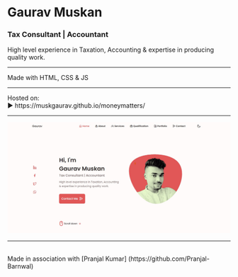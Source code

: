# Gaurav Muskan
### Tax Consultant | Accountant
High level experience in Taxation, Accounting & expertise in producing quality work.
<hr>
Made with HTML, CSS &amp; JS
<br>
<hr>
Hosted on:
<br>
▶️ https://muskgaurav.github.io/moneymatters/
<hr>
<img src="./res/seo.jpg">
<hr>
<br>
Made in association with  [Pranjal Kumar] (https://github.com/Pranjal-Barnwal)
